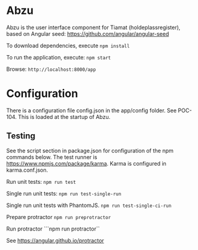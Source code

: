 # Abzu

Abzu is the user interface component for Tiamat (holdeplassregister), based on Angular seed: https://github.com/angular/angular-seed

To download dependencies, execute
```npm install```

To run the application, execute:
```npm start```

Browse:
```http://localhost:8000/app```

# Configuration
There is a configuration file config.json in the app/config folder. See POC-104. This is loaded at the startup of Abzu.

## Testing
See the script section in package.json for configuration of the npm commands below.
The test runner is https://www.npmjs.com/package/karma. Karma is configured in karma.conf.json.

Run unit tests:
```npm run test```

Single run unit tests:
```npm run test-single-run```

Single run unit tests with PhantomJS.
```npm run test-single-ci-run```

Prepare protractor
```npm run preprotractor```

Run protractor
```npm run protractor``

See https://angular.github.io/protractor